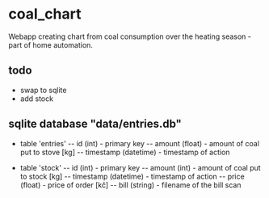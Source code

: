 # coal_chart
Webapp creating chart from coal consumption over the heating season - part of home automation.

## todo

- swap to sqlite
- add stock

## sqlite database "data/entries.db"

- table 'entries'
-- id (int) - primary key
-- amount (float) - amount of coal put to stove [kg]
-- timestamp (datetime) - timestamp of action

- table 'stock'
-- id (int) - primary key
-- amount (int) - amount of coal put to stock [kg]
-- timestamp (datetime) - timestamp of action
-- price (float) - price of order [kč]
-- bill (string) - filename of the bill scan